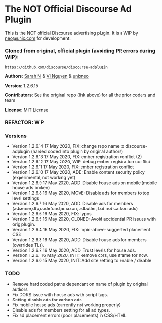 # The NOT Official Discourse Ad Plugin

This is the NOT official Discourse advertising plugin. It is a WIP by neo@unix.com for development.

### Cloned from original, official plugin (avoiding PR errors during WIP):

```
https://github.com/discourse/discourse-adplugin
```

**Authors**: [Sarah Ni](https://github.com/cyberkoi) & [Vi Nguyen](https://github.com/ladydanger) & [unixneo](https://github.com/unixneo)

**Version**: 1.2.6.15

**Contributors**: See the original repo (link above) for all the prior coders and team

**License**: MIT License

### REFACTOR: WIP

### Versions

- Version 1.2.6.14 17 May 2020, FIX: change repo name to discourse-adplugin (harded coded into plugin by original authors)
- Version 1.2.6.13 17 May 2020, FIX: ember registration conflict (2)
- Version 1.2.6.12 17 May 2020, WIP: debug ember registration conflict
- Version 1.2.6.11 17 May 2020, FIX: ember registration conflict
- Version 1.2.6.10 17 May 2020, ADD: Enable content security policy (experimental, not working yet)
- Version 1.2.6.9 17 May 2020, ADD: Disable house ads on mobile (mobile house ads broken)
- Version 1.2.6.8 16 May 2020, MOVE: Disable ads for members to top level settings
- Version 1.2.6.7 16 May 2020, ADD: Disable ads for members (adsense,dfp,codefund,amazon, adbutler, but not carbon ads)
- Version 1.2.6.6 16 May 2020, FIX: typos
- Version 1.2.6.5 16 May 2020, CLONED: Avoid accidential PR issues with orig plugin.
- Version 1.2.6.4 16 May 2020, FIX: topic-above-suggested placement CSS
- Version 1.2.6.3 16 May 2020, ADD: Disable house ads for members (overrides TLs).
- Version 1.2.6.2 16 May 2020, ADD: Trust levels for house ads.
- Version 1.2.6.1 16 May 2020, INIT: Remove cors, use iframe for now.
- Version 1.2.6.0 15 May 2020, INIT: Add site setting to enable / disable

### TODO

- Remove hard coded paths dependant on name of plugin by original authors
- Fix CORS issue with house ads with script tags.
- Setting disable ads for carbon ads.
- Fix mobile house ads (currently not working properly).
- Disable ads for members setting for all ad types.
- Fix ad placement errors (poor placements) in CSS/HTML
